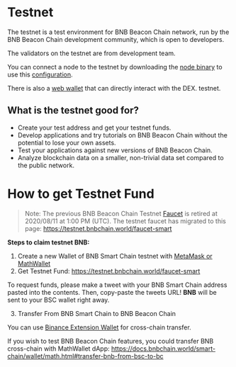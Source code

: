 # Testnet

The testnet is a test environment for BNB Beacon Chain network, run by the BNB Beacon Chain development community, which is open to developers.

The validators on the testnet are from development team.

You can connect a node to the testnet by downloading the [node binary](https://github.com/binance-chain/node-binary/tree/master/fullnode/testnet/0.6.3-hotfix) to use this [configuration](https://github.com/binance-chain/node-binary/tree/master/fullnode/testnet/0.6.3-hotfix/config).

There is also a [web wallet](https://testnet.bnbchain.world/en/) that can directly interact with the DEX. testnet.

## What is the testnet good for?

- Create your test address and get your testnet funds.
- Develop applications and try tutorials on BNB Beacon Chain without the potential to lose your own assets.
- Test your applications against new versions of BNB Beacon Chain.
- Analyze blockchain data on a smaller, non-trivial data set compared to the public network.

# How to get Testnet Fund

> Note: The previous BNB Beacon Chain Testnet [Faucet](https://www.binance.com/en/dex/testnet/address) is retired at 2020/08/11 at 1:00 PM (UTC). The testnet faucet has migrated to this page: https://testnet.bnbchain.world/faucet-smart

**Steps to claim testnet BNB:**

1. Create a new Wallet of BNB Smart Chain testnet with [MetaMask or MathWallet](https://docs.bnbchain.world/wallets/bsc-wallets.html)
2. Get Testnet Fund: https://testnet.bnbchain.world/faucet-smart

To request funds, please make a tweet with your BNB Smart Chain address pasted into the contents. Then, copy-paste the tweets URL!
**BNB** will be sent to your BSC wallet right away.

3. Transfer From BNB Smart Chain to BNB Beacon Chain

You can use [Binance Extension Wallet](https://docs.bnbchain.world/smart-chain/wallet/binance.html#transfer-testnet-bnb-from-bsc-to-bc) for cross-chain transfer.

If you wish to test BNB Beacon Chain features, you could transfer BNB cross-chain with MathWallet dApp:
https://docs.bnbchain.world/smart-chain/wallet/math.html#transfer-bnb-from-bsc-to-bc